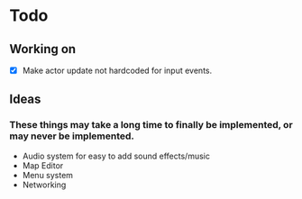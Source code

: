 # Todo

## Working on

- [X] Make actor update not hardcoded for input events.

## Ideas

### These things may take a long time to finally be implemented, or may never be implemented.


* Audio system for easy to add sound effects/music
* Map Editor
* Menu system
* Networking
